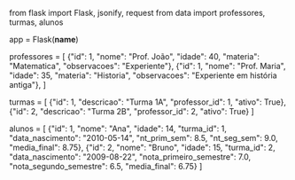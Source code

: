from flask import Flask, jsonify, request
from data import professores, turmas, alunos

app = Flask(__name__)

professores = [
    {"id": 1, "nome": "Prof. João", "idade": 40, "materia": "Matematica", "observacoes": "Experiente"},
    {"id": 1, "nome": "Prof. Maria", "idade": 35, "materia": "Historia", "observacoes": "Experiente em história antiga"},
]

turmas = [
    {"id": 1, "descricao": "Turma 1A", "professor_id": 1, "ativo": True},
    {"id": 2, "descricao": "Turma 2B", "professor_id": 2, "ativo": True}
]

alunos = [
    {"id": 1, "nome": "Ana", "idade": 14, "turma_id": 1, "data_nascimento": "2010-05-14", "nt_prim_sem": 8.5, "nt_seg_sem": 9.0, "media_final": 8.75},
    {"id": 2, "nome": "Bruno", "idade": 15, "turma_id": 2, "data_nascimento": "2009-08-22", "nota_primeiro_semestre": 7.0, "nota_segundo_semestre": 6.5, "media_final": 6.75}
]   
